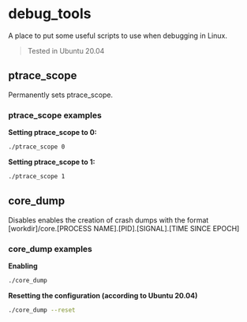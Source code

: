 # debug_tools

A place to put some useful scripts to use when debugging in Linux.

> Tested in Ubuntu 20.04

## ptrace_scope

Permanently sets ptrace_scope.

### ptrace_scope examples

**Setting ptrace_scope to 0:**

``` bash
./ptrace_scope 0
```

**Setting ptrace_scope to 1:**

``` bash
./ptrace_scope 1
```

## core_dump

Disables enables the creation of crash dumps with the format [workdir]/core.[PROCESS NAME].[PID].[SIGNAL].[TIME SINCE EPOCH]

### core_dump examples

**Enabling**

``` bash
./core_dump 
```

**Resetting the configuration (according to Ubuntu 20.04)**

``` bash
./core_dump --reset
```
